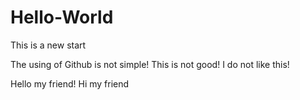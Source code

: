 # Hello-World
This is a new start

The using of Github is not simple!
This is not good!
I do not like this!

Hello my friend!
Hi my friend
